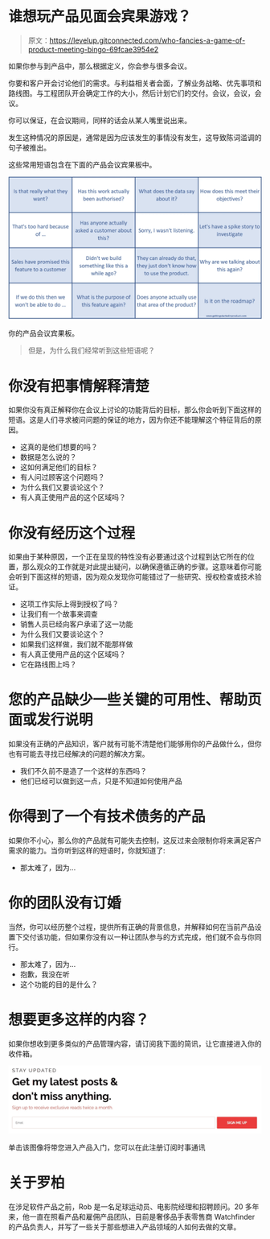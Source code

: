 # 谁想玩产品见面会宾果游戏？

> 原文：<https://levelup.gitconnected.com/who-fancies-a-game-of-product-meeting-bingo-69fcae3954e2>

如果你参与到产品中，那么根据定义，你会参与很多会议。

你要和客户开会讨论他们的需求。与利益相关者会面，了解业务战略、优先事项和路线图。与工程团队开会确定工作的大小，然后计划它们的交付。会议，会议，会议。

你可以保证，在会议期间，同样的话会从某人嘴里说出来。

发生这种情况的原因是，通常是因为应该发生的事情没有发生，这导致陈词滥调的句子被推出。

这些常用短语包含在下面的产品会议宾果板中。

![](img/9fd2e15a1a96e1487f56aa25f1dc8a71.png)

你的产品会议宾果板。

> 但是，为什么我们经常听到这些短语呢？

# 你没有把事情解释清楚

如果你没有真正解释你在会议上讨论的功能背后的目标，那么你会听到下面这样的短语。这是人们寻求被问问题的保证的地方，因为你还不能理解这个特征背后的原因。

*   这真的是他们想要的吗？
*   数据是怎么说的？
*   这如何满足他们的目标？
*   有人问过顾客这个问题吗？
*   为什么我们又要谈论这个？
*   有人真正使用产品的这个区域吗？

# 你没有经历这个过程

如果由于某种原因，一个正在呈现的特性没有必要通过这个过程到达它所在的位置，那么观众的工作就是对此提出疑问，以确保遵循正确的步骤。这意味着你可能会听到下面这样的短语，因为观众发现你可能错过了一些研究、授权检查或技术验证。

*   这项工作实际上得到授权了吗？
*   让我们有一个故事来调查
*   销售人员已经向客户承诺了这一功能
*   为什么我们又要谈论这个？
*   如果我们这样做，我们就不能那样做
*   有人真正使用产品的这个区域吗？
*   它在路线图上吗？

# 您的产品缺少一些关键的可用性、帮助页面或发行说明

如果没有正确的产品知识，客户就有可能不清楚他们能够用你的产品做什么，但你也有可能去寻找已经解决的问题的解决方案。

*   我们不久前不是造了一个这样的东西吗？
*   他们已经可以做到这一点，只是不知道如何使用产品

# 你得到了一个有技术债务的产品

如果你不小心，那么你的产品就有可能失去控制，这反过来会限制你将来满足客户需求的能力。当你听到这样的短语时，你就知道了:

*   那太难了，因为…

# 你的团队没有订婚

当然，你可以经历整个过程，提供所有正确的背景信息，并解释如何在当前产品设置下交付该功能，但如果你没有以一种让团队参与的方式完成，他们就不会与你同行。

*   那太难了，因为…
*   抱歉，我没在听
*   这个功能的目的是什么？

# 想要更多这样的内容？

如果你想收到更多类似的产品管理内容，请订阅我下面的简讯，让它直接进入你的收件箱。

[![](img/2b8c91234bc93006004f7b63d5af9ff6.png)](http://gettingstartedinproduct.com)

单击该图像将带您进入产品入门，您可以在此注册订阅时事通讯

# 关于罗柏

在涉足软件产品之前，Rob 是一名足球运动员、电影院经理和招聘顾问。20 多年来，他一直在照看产品和雇佣产品团队，目前是奢侈品手表零售商 Watchfinder 的产品负责人，并写了一些关于那些想进入产品领域的人如何去做的文章。